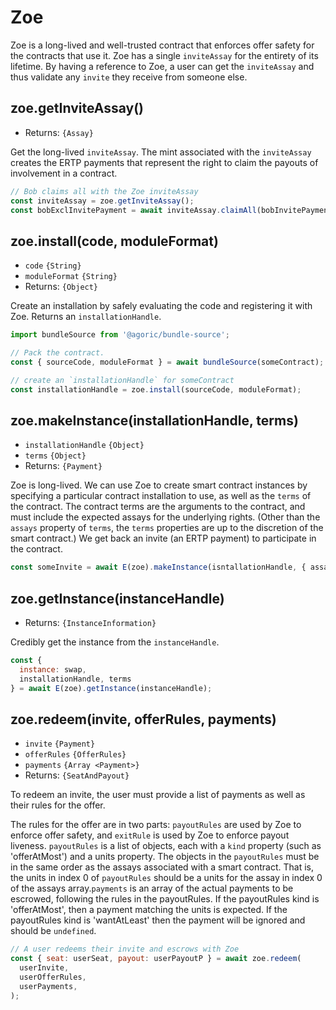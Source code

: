 # Zoe

Zoe is a long-lived and well-trusted contract that enforces offer safety for the contracts that use it. Zoe has a single `inviteAssay` for the entirety of its lifetime. By having a reference to Zoe, a user can get the `inviteAssay` and thus validate any `invite` they receive from someone else.

## zoe.getInviteAssay()
- Returns: `{Assay}`

Get the long-lived `inviteAssay`. The mint associated with the `inviteAssay` creates the ERTP payments that represent the right to claim the payouts of involvement in a contract.

```js
// Bob claims all with the Zoe inviteAssay
const inviteAssay = zoe.getInviteAssay();
const bobExclInvitePayment = await inviteAssay.claimAll(bobInvitePayment);
```

## zoe.install(code, moduleFormat)
- `code` `{String}`
- `moduleFormat` `{String}`
- Returns: `{Object}`

Create an installation by safely evaluating the code and registering it with Zoe. Returns an `installationHandle`.

```js
import bundleSource from '@agoric/bundle-source';

// Pack the contract.
const { sourceCode, moduleFormat } = await bundleSource(someContract);

// create an `installationHandle` for someContract
const installationHandle = zoe.install(sourceCode, moduleFormat);
```

## zoe.makeInstance(installationHandle, terms)
- `installationHandle` `{Object}`
- `terms` `{Object}`
- Returns: `{Payment}`

Zoe is long-lived. We can use Zoe to create smart contract instances by specifying a particular contract installation to use, as well as the `terms` of the contract. The contract terms are the arguments to the contract, and must include the expected assays for the underlying rights. (Other than the `assays` property of `terms`, the `terms` properties are up to the discretion of the smart contract.) We get back an invite (an ERTP payment) to participate in the contract.

```js
const someInvite = await E(zoe).makeInstance(isntallationHandle, { assays });
```

## zoe.getInstance(instanceHandle)
- Returns: `{InstanceInformation}`

Credibly get the instance from the `instanceHandle`.

```js
const {
  instance: swap,
  installationHandle, terms
} = await E(zoe).getInstance(instanceHandle);
```

## zoe.redeem(invite, offerRules, payments)
- `invite` `{Payment}`
- `offerRules` <router-link to="/zoe/api/structs.html#offerrules">`{OfferRules}`</router-link>
- `payments` `{Array <Payment>}`
- Returns: `{SeatAndPayout}`

To redeem an invite, the user must provide a list of payments as well as their rules for the offer.

The rules for the offer are in two parts: `payoutRules` are used by
Zoe to enforce offer safety, and `exitRule` is used by Zoe to enforce
payout liveness. `payoutRules` is a list of objects, each with a `kind`
property (such as 'offerAtMost') and a units property. The objects in
the `payoutRules` must be in the same order as the assays associated
with a smart contract. That is, the units in index 0 of `payoutRules`
should be a units for the assay in index 0 of the assays
array.`payments` is an array of the actual payments to be escrowed,
following the rules in the payoutRules. If the payoutRules kind is
'offerAtMost', then a payment matching the units is expected. If the
payoutRules kind is 'wantAtLeast' then the payment will be ignored and
should be `undefined`.

```js
// A user redeems their invite and escrows with Zoe
const { seat: userSeat, payout: userPayoutP } = await zoe.redeem(
  userInvite,
  userOfferRules,
  userPayments,
);
```
